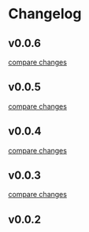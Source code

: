 # Changelog


## v0.0.6

[compare changes](https://github.com/sot1986/nuxt-laravel-precognition/compare/v0.0.5...v0.0.6)

## v0.0.5

[compare changes](https://github.com/sot1986/nuxt-laravel-precognition/compare/v0.0.4...v0.0.5)

## v0.0.4

[compare changes](https://github.com/sot1986/nuxt-laravel-precognition/compare/v0.0.3...v0.0.4)

## v0.0.3

[compare changes](https://github.com/sot1986/nuxt-laravel-precognition/compare/v0.0.2...v0.0.3)

## v0.0.2


